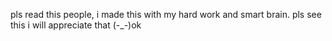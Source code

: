pls read this people, i made this with my hard work and smart brain.
pls see this i will appreciate that (-_-)ok
